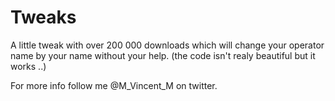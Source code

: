 Tweaks
======

A little tweak with over 200 000 downloads which will change your operator name by your name without your help.
(the code isn't realy beautiful but it works ..)

For more info follow me @M_Vincent_M on twitter.
